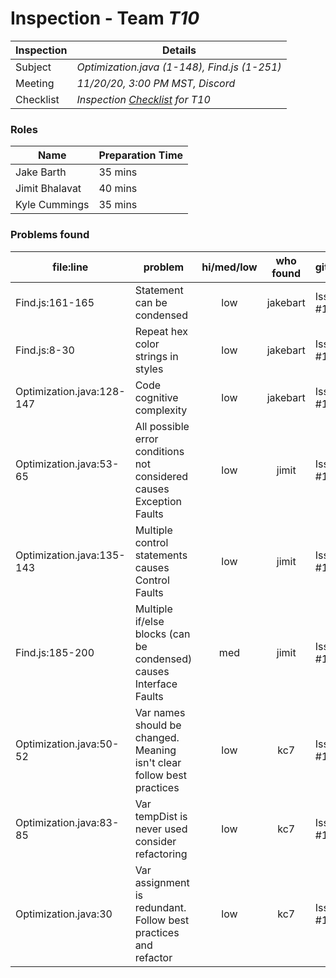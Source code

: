 # Inspection - Team *T10* 
 
| Inspection | Details |
| ----- | ----- |
| Subject | *Optimization.java (1-148), Find.js (1-251)* |
| Meeting | *11/20/20, 3:00 PM MST, Discord* |
| Checklist | *Inspection [Checklist](https://github.com/csucs314f20/t10/blob/master/reports/checklist.md) for T10* |

### Roles

| Name | Preparation Time |
| ---- | ---- |
| Jake Barth | 35 mins |
| Jimit Bhalavat | 40 mins |
| Kyle Cummings | 35 mins |

### Problems found

| file:line | problem | hi/med/low | who found | github#  |
| --- | --- | :---: | :---: | --- |
| Find.js:161-165 | Statement can be condensed | low | jakebart | Issue #1033 |
| Find.js:8-30 | Repeat hex color strings in styles | low | jakebart | Issue #1036 |
| Optimization.java:128-147 | Code cognitive complexity | low | jakebart | Issue #1037 |
| Optimization.java:53-65 | All possible error conditions not considered causes Exception Faults | low | jimit | Issue #1032 |
| Optimization.java:135-143 | Multiple control statements causes Control Faults | low | jimit | Issue #1034 |
| Find.js:185-200 | Multiple if/else blocks (can be condensed) causes Interface Faults | med | jimit | Issue #1035 |
| Optimization.java:50-52 | Var names should be changed. Meaning isn't clear follow best practices | low | kc7 | Issue #1042 |
| Optimization.java:83-85 | Var tempDist is never used consider refactoring | low | kc7 | Issue #1043 |
| Optimization.java:30 | Var assignment is redundant. Follow best practices and refactor | low | kc7 |  Issue #1044 |


